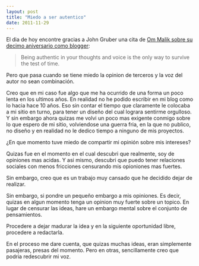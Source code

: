```yaml
---
layout: post
title: "Miedo a ser autentico"
date: 2011-11-29
---
```


El dia de hoy encontre gracias a John Gruber una cita de [Om Malik sobre su decimo aniversario como blogger](http://gigaom.com/2011/11/26/10-years-gigaom/):

> Being authentic in your thoughts and voice is the only way to survive the test of time.

Pero que pasa cuando se tiene miedo la opinion de terceros y la voz del autor no sean combinación.

Creo que en mi caso fue algo que me ha ocurrido de una forma un poco lenta en los ultimos años. En realidad no he podido escribir en mi blog como lo hacia hace 10 años. Eso sin contar el tiempo que claramente le colocaba a mi sitio en turno, para tener un diseño del cual lograra sentirme orgulloso. Y sin embargo ahora quizas me volvi un poco mas exigente conmigo sobre lo que espero de mi sitio, volviendose una guerra fria, en la que no publico, no diseño y en realidad no le dedico tiempo a ninguno de mis proyectos.

¿En que momento tuve miedo de compartir mi opinión sobre mis intereses?

Quizas fue en el momento en el cual descubri que realmente, soy de opiniones mas acidas. Y asi mismo, descubri que puedo tener relaciones sociales con menos fricciones censurando mis opioniones mas fuertes.

Sin embargo, creo que es un trabajo muy cansado que he decidido dejar de realizar.

Sin embargo, si pondre un pequeño embargo a mis opiniones. Es decir, quizas en algun momento tenga un opinion muy fuerte sobre un topico. En lugar de censurar las ideas, hare un embargo mental sobre el conjunto de pensamientos.

Procedere a dejar madurar la idea y en la siguiente oportunidad libre, procedere a redactarla.

En el proceso me dare cuenta, que quizas muchas ideas, eran simplemente pasajeras, presas del momento. Pero en otras, sencillamente creo que podria redescubrir mi voz.
